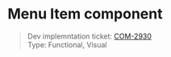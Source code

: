 # Menu Item component
> Dev implemntation ticket: [COM-2930](https://everfi.atlassian.net/browse/COM-2930)    
Type: Functional, Visual  

<!-- cypress/integration/menuItem.js -->
<!-- /cypress/integration/menuItem.js -->